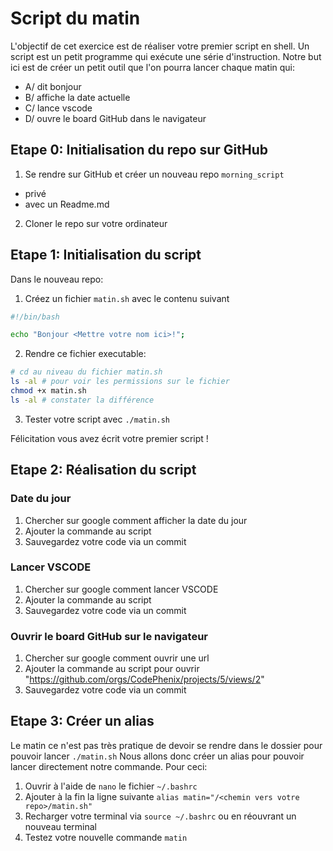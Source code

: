 # Script du matin

L'objectif de cet exercice est de réaliser votre premier script en shell.
Un script est un petit programme qui exécute une série d'instruction.
Notre but ici est de créer un petit outil que l'on pourra lancer chaque matin qui:

- A/ dit bonjour
- B/ affiche la date actuelle
- C/ lance vscode
- D/ ouvre le board GitHub dans le navigateur

## Etape 0: Initialisation du repo sur GitHub

1. Se rendre sur GitHub et créer un nouveau repo `morning_script`

- privé
- avec un Readme.md

2. Cloner le repo sur votre ordinateur

## Etape 1: Initialisation du script

Dans le nouveau repo:

1. Créez un fichier `matin.sh` avec le contenu suivant

```sh
#!/bin/bash

echo "Bonjour <Mettre votre nom ici>!";
```

2. Rendre ce fichier executable:

```sh
# cd au niveau du fichier matin.sh
ls -al # pour voir les permissions sur le fichier
chmod +x matin.sh
ls -al # constater la différence
```

3. Tester votre script avec `./matin.sh`

Félicitation vous avez écrit votre premier script !

## Etape 2: Réalisation du script

### Date du jour

1. Chercher sur google comment afficher la date du jour
2. Ajouter la commande au script
3. Sauvegardez votre code via un commit

### Lancer VSCODE

1. Chercher sur google comment lancer VSCODE
2. Ajouter la commande au script
3. Sauvegardez votre code via un commit

### Ouvrir le board GitHub sur le navigateur

1. Chercher sur google comment ouvrir une url
2. Ajouter la commande au script pour ouvrir "https://github.com/orgs/CodePhenix/projects/5/views/2"
3. Sauvegardez votre code via un commit

## Etape 3: Créer un alias

Le matin ce n'est pas très pratique de devoir se rendre dans le dossier pour pouvoir lancer `./matin.sh`
Nous allons donc créer un alias pour pouvoir lancer directement notre commande. Pour ceci:

1. Ouvrir à l'aide de `nano` le fichier `~/.bashrc`
2. Ajouter à la fin la ligne suivante `alias matin="/<chemin vers votre repo>/matin.sh"`
3. Recharger votre terminal via `source ~/.bashrc` ou en réouvrant un nouveau terminal
4. Testez votre nouvelle commande `matin`
